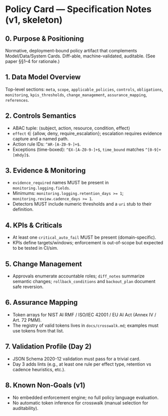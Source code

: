 <!-- DISCLAIMER: Research/illustration only; not for operational use. 
See repository root DISCLAIMER.md for full terms. -->

# Policy Card — Specification Notes (v1, skeleton)

## 0. Purpose & Positioning
Normative, deployment-bound policy artifact that complements Model/Data/System Cards. Diff-able, machine-validated, auditable. (See paper §§1–4 for rationale.)

## 1. Data Model Overview
Top-level sections: `meta`, `scope`, `applicable_policies`, `controls`, `obligations`, `monitoring`, `kpis_thresholds`, `change_management`, `assurance_mapping`, `references`.

## 2. Controls Semantics
- ABAC tuple: ⟨subject, action, resource, condition, effect⟩
- `effect` ∈ {allow, deny, require_escalation}; escalation requires evidence capture and a named path.
- Action rule IDs: `^AR-[A-Z0-9-]+$`.
- Exceptions (time-boxed): `^EX-[A-Z0-9-]+$`, `time_bound` matches `^[0-9]+[mhdy]$`.

## 3. Evidence & Monitoring
- `evidence_required` names MUST be present in `monitoring.logging.fields`.
- Minimums: `monitoring.logging.retention_days >= 1`; `monitoring.review.cadence_days >= 1`.
- Detectors MUST include numeric thresholds and a `uri` stub to their definition.

## 4. KPIs & Criticals
- At least one `critical_auto_fail` MUST be present (domain-specific).
- KPIs define targets/windows; enforcement is out-of-scope but expected to be tested in CI/sim.

## 5. Change Management
- Approvals enumerate accountable roles; `diff_notes` summarize semantic changes; `rollback_conditions` and `backout_plan` document safe reversion.

## 6. Assurance Mapping
- Token arrays for NIST AI RMF / ISO/IEC 42001 / EU AI Act (Annex IV / Art. 72 PMM).
- The registry of valid tokens lives in `docs/crosswalk.md`; examples must use tokens from that list.

## 7. Validation Profile (Day 2)
- JSON Schema 2020-12 validation must pass for a trivial card.
- Day 3 adds lints (e.g., at least one rule per effect type, retention vs cadence heuristics, etc.).

## 8. Known Non-Goals (v1)
- No embedded enforcement engine; no full policy language evaluation.
- No automatic token inference for crosswalk (manual selection for auditability).

